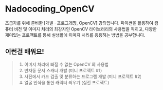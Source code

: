 # Nadocoding_OpenCV
초급자를 위해 준비한
[개발 · 프로그래밍, OpenCV] 강의입니다.
파이썬을 활용하여 컴퓨터 비전 및 이미지 처리의 최강자인 OpenCV 라이브러리의 사용법을 익히고, 다양한 재미있는 프로젝트를 통해 실생활에 이미지 처리를 응용하는 방법을 공부합니다.

## 이런걸 배워요!
>1. 이미지 처리에 빠질 수 없는 OpenCV 의 사용법  
>2. 반자동 문서 스캐너 개발 (미니 프로젝트 #1)  
>3. 사진에서 카드 검출 및 분류하는 프로그램 개발 (미니 프로젝트 #2)  
>4. 얼굴 인식을 통한 캐릭터 씌우기 (실전 프로젝트)  
